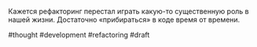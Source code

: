 Кажется рефакторинг перестал играть какую-то существенную роль в нашей жизни. Достаточно «прибираться» в коде время от времени.

#thought #development #refactoring 
#draft